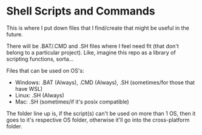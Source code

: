 # Shell Scripts and Commands
This is where I put down files that I find/create that might be useful in the future.

There will be .BAT/.CMD and .SH files where I feel need fit (that don't belong to a particular project). Like, imagine this repo as a library of scripting functions, sorta...

Files that can be used on OS's:
- Windows: .BAT (Always), .CMD (Always), .SH (sometimes/for those that have WSL)
- Linux: .SH (Always)
- Mac: .SH (sometimes/if it's posix compatible)

The folder line up is, if the script(s) can't be used on more than 1 OS, then it goes to it's respective OS folder, otherwise it'll go into the cross-platform folder.
